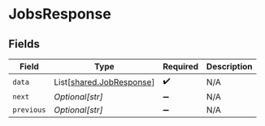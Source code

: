 # JobsResponse


## Fields

| Field                                                          | Type                                                           | Required                                                       | Description                                                    |
| -------------------------------------------------------------- | -------------------------------------------------------------- | -------------------------------------------------------------- | -------------------------------------------------------------- |
| `data`                                                         | List[[shared.JobResponse](../../models/shared/jobresponse.md)] | :heavy_check_mark:                                             | N/A                                                            |
| `next`                                                         | *Optional[str]*                                                | :heavy_minus_sign:                                             | N/A                                                            |
| `previous`                                                     | *Optional[str]*                                                | :heavy_minus_sign:                                             | N/A                                                            |